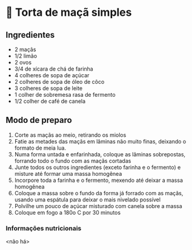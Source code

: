 # 🥧 Torta de maçã simples

## Ingredientes

* 2 maçãs
* 1/2 limão
* 2 ovos
* 3/4 de xícara de chá de farinha
* 4 colheres de sopa de açúcar
* 2 colheres de sopa de óleo de côco
* 3 colheres de sopa de leite
* 1 colher de sobremesa rasa de fermento
* 1/2 colher de café de canela

## Modo de preparo

1. Corte as maçãs ao meio, retirando os miolos
2. Fatie as metades das maçãs em lâminas não muito finas, deixando o formato de meia lua.
3. Numa forma untada e enfarinhada, coloque as lâminas sobrepostas, forrando todo o fundo com as maçãs cortadas
4. Junte todos os outros ingredientes (exceto farinha e o fermento) e misture até formar uma massa homogênea
5. Incorpore toda a farinha e o fermento, mexendo até deixar a massa homogênea
6. Coloque a massa sobre o fundo da forma já forrado com as maçãs, usando uma espátula para deixar o mais nivelado possível
7. Polvilhe um pouco de açúcar misturado com canela sobre a massa
8. Coloque em fogo a 180o C por 30 minutos

### Informações nutricionais

<não há>
